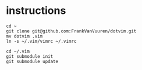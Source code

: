 instructions
============

    cd ~
    git clone git@github.com:FrankVanVuuren/dotvim.git
    mv dotvim .vim
    ln -s ~/.vim/vimrc ~/.vimrc

    cd ~/.vim
    git submodule init
    git submodule update
